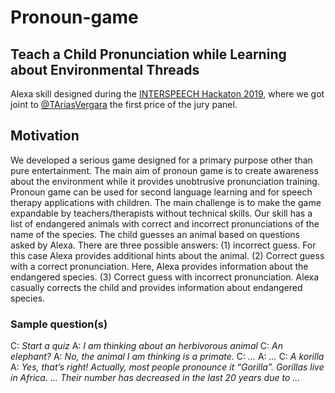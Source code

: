 # Pronoun-game

##  Teach a Child Pronunciation while Learning about Environmental Threads

Alexa skill designed during the [INTERSPEECH Hackaton 2019](https://interspeech2019.org/students/student_events/), where we got joint to [@TAriasVergara](https://github.com/TAriasVergara) the first price of the jury panel.


## Motivation

We developed a serious game designed for a primary purpose other than pure entertainment. The main aim of pronoun game is to create awareness about the environment while it provides unobtrusive pronunciation training. Pronoun game can be used for second language learning and for speech therapy applications with children. The main challenge is to make the game expandable by teachers/therapists without technical skills. Our skill has a list of endangered animals with correct and incorrect pronunciations of the name of the species. The child guesses an animal based on questions asked by Alexa. There are three possible answers: (1) incorrect guess. For this case Alexa provides additional hints about the animal. (2) Correct guess with a correct pronunciation. Here, Alexa provides information about the endangered species. (3) Correct guess with incorrect pronunciation. Alexa casually corrects the child and provides information about endangered species.

### Sample question(s)

C:	*Start a quiz*
A:	*I am thinking about an herbivorous animal*
C:	*An elephant?*
A:	*No, the animal I am thinking is a primate.*
C:	*…*
A:	*…*
C: 	*A korilla*
A:	*Yes, that’s right! Actually, most people pronounce it*
	*“Gorilla”. Gorillas live in Africa. … Their number has* 
	*decreased in the last 20 years due to …*
